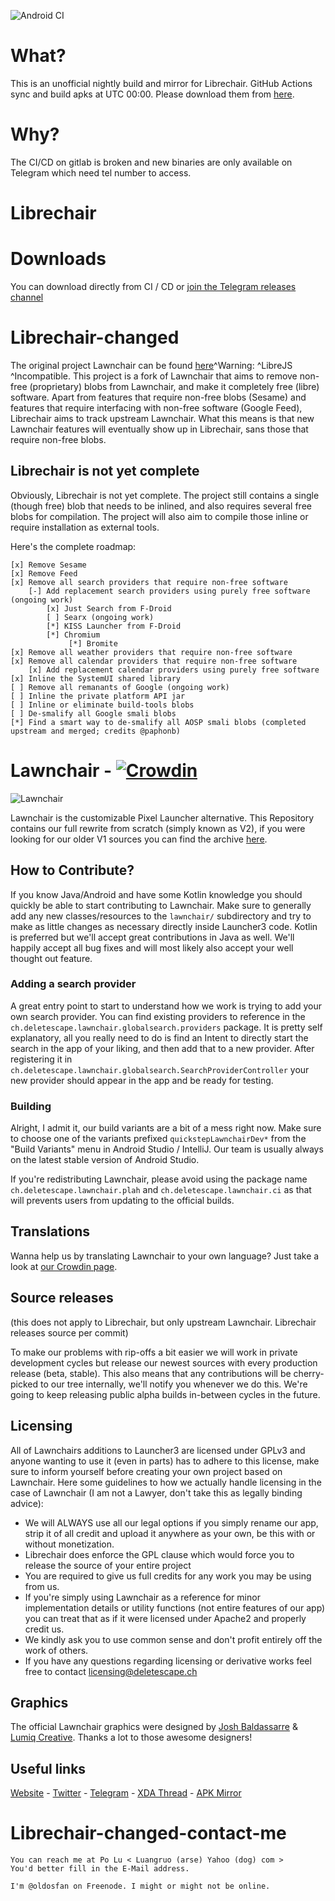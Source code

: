 ![Android CI](https://github.com/linsui/librechair/workflows/Android%20CI/badge.svg)

# What?

This is an unofficial nightly build and mirror for Librechair. GitHub Actions sync and build apks at UTC 00:00. Please download them from [here](https://github.com/linsui/librechair/releases/tag/nightly).

# Why?

The CI/CD on gitlab is broken and new binaries are only available on Telegram which need tel number to access. 

# Librechair

# Downloads

You can download directly from CI / CD or [join the Telegram releases channel](https://t.me/librechair)

# Librechair-changed
  The original project Lawnchair can be found [here](https://github.com/LawnchairLauncher/Lawnchair)^Warning: ^LibreJS ^Incompatible.
  This project is a fork of Lawnchair that aims to remove non-free (proprietary) blobs from Lawnchair, and make it completely free (libre) software.
  Apart from features that require non-free blobs (Sesame) and features that require interfacing with non-free software (Google Feed),
  Librechair aims to track upstream Lawnchair. What this means is that new Lawnchair features will eventually show up in Librechair, sans those
  that require non-free blobs.

## Librechair is not yet complete
 Obviously, Librechair is not yet complete. The project still contains a single (though free) blob that needs to be inlined, and also requires
 several free blobs for compilation. The project will also aim to compile those inline or require installation as external tools.

 Here's the complete roadmap: 

    [x] Remove Sesame
    [x] Remove Feed
    [x] Remove all search providers that require non-free software
        [-] Add replacement search providers using purely free software (ongoing work)
            [x] Just Search from F-Droid
            [ ] Searx (ongoing work)
            [*] KISS Launcher from F-Droid
            [*] Chromium
                 [*] Bromite
    [x] Remove all weather providers that require non-free software
    [x] Remove all calendar providers that require non-free software
        [x] Add replacement calendar providers using purely free software
    [x] Inline the SystemUI shared library
    [ ] Remove all remanants of Google (ongoing work)
    [ ] Inline the private platform API jar
    [ ] Inline or eliminate build-tools blobs
    [ ] De-smalify all Google smali blobs
    [*] Find a smart way to de-smalify all AOSP smali blobs (completed upstream and merged; credits @paphonb)

# Lawnchair - [![Crowdin](https://d322cqt584bo4o.cloudfront.net/lawnchairandroid/localized.svg)](https://translate.lawnchair.app)

![Lawnchair](banner.png)

Lawnchair is the customizable Pixel Launcher alternative. This Repository contains our full rewrite from scratch (simply known as V2), 
if you were looking for our older V1 sources you can find the archive [here](https://github.com/LawnchairLauncher/Lawnchair-V1).

## How to Contribute?

If you know Java/Android and have some Kotlin knowledge you should quickly be able to start contributing to Lawnchair.
Make sure to generally add any new classes/resources to the `lawnchair/` subdirectory and try to make as little changes as necessary directly inside Launcher3 code.
Kotlin is preferred but we'll accept great contributions in Java as well. We'll happily accept all bug fixes and will most likely also accept your well thought out feature.

### Adding a search provider

A great entry point to start to understand how we work is trying to add your own search provider. You can find existing providers to reference in the `ch.deletescape.lawnchair.globalsearch.providers` package. 
It is pretty self explanatory, all you really need to do is find an Intent to directly start the search in the app of your liking, and then add that to a new provider. 
After registering it in `ch.deletescape.lawnchair.globalsearch.SearchProviderController` your new provider should appear in the app and be ready for testing.

### Building

Alright, I admit it, our build variants are a bit of a mess right now. Make sure to choose one of the variants prefixed `quickstepLawnchairDev*`
from the "Build Variants" menu in Android Studio / IntelliJ. Our team is usually always on the latest stable version of Android Studio.

If you're redistributing Lawnchair, please avoid using the package name `ch.deletescape.lawnchair.plah` and `ch.deletescape.lawnchair.ci`
as that will prevents users from updating to the official builds.

## Translations

Wanna help us by translating Lawnchair to your own language? Just take a look at [our Crowdin page](https://translate.lawnchair.app/).

## Source releases

 (this does not apply to Librechair, but only upstream Lawnchair. Librechair releases source per commit)

To make our problems with rip-offs a bit easier we will work in private development cycles but release our newest sources with every production release (beta, stable).
This also means that any contributions will be cherry-picked to our tree internally, we'll notify you whenever we do this. We're going to keep releasing public alpha builds in-between
cycles in the future.

## Licensing

All of Lawnchairs additions to Launcher3 are licensed under GPLv3 and anyone wanting to use it (even in parts) has to adhere to this license,
make sure to inform yourself before creating your own project based on Lawnchair. Here some guidelines to how we actually handle licensing in the case of Lawnchair
(I am not a Lawyer, don't take this as legally binding advice):

 * We will ALWAYS use all our legal options if you simply rename our app, strip it of all credit and upload it anywhere as your own, be this with or without monetization.
 * Librechair does enforce the GPL clause which would force you to release the source of your entire project
 * You are required to give us full credits for any work you may be using from us.
 * If you're simply using Lawnchair as a reference for minor implementation details or utility functions (not entire features of our app) you can treat that as if it were licensed under Apache2 and properly credit us.
 * We kindly ask you to use common sense and don't profit entirely off the work of others.
 * If you have any questions regarding licensing or derivative works feel free to contact licensing@deletescape.ch

 ## Graphics

 The official Lawnchair graphics were designed by [Josh Baldassarre](https://www.uplabs.com/jshbldssrr) & [Lumiq Creative](https://lumiqcreative.com). Thanks a lot to those awesome designers!

## Useful links

[Website](https://lawnchair.app) - [Twitter](https://twitter.com/lawnchairapp) - [Telegram](https://t.me/lawnchair) - 
[XDA Thread](https://forum.xda-developers.com/android/apps-games/lawnchair-customizable-pixel-launcher-t3627137) - [APK Mirror](https://www.apkmirror.com/apk/deletescape/lawnchair/)

# Librechair-changed-contact-me

    You can reach me at Po Lu < Luangruo (arse) Yahoo (dog) com >
    You'd better fill in the E-Mail address.

    I'm @oldosfan on Freenode. I might or might not be online.
